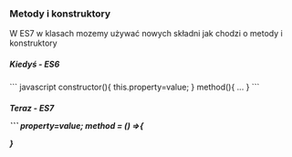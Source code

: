 ### Metody i konstruktory

<p>W ES7 w klasach mozemy używać nowych składni jak chodzi o metody i konstruktory</p>
<h5>Kiedyś - ES6</h5>
``` javascript
constructor(){
    this.property=value;
}
method(){
    ...
}
```
<h5>Teraz - ES7</p>
```
property=value;
method = () =>{

}
```